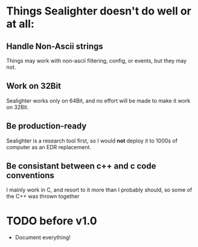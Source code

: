 # Things Sealighter doesn't do well or at all:

## Handle Non-Ascii strings
Things may work with non-ascii filtering, config, or events, but they may not.

## Work on 32Bit
Sealighter works only on 64Bit, and no effort will be made to make it work on 32Bit.

## Be production-ready
Sealighter is a research tool first, so I would **not** deploy it to 1000s of computer as an EDR replacement.

## Be consistant between c++ and c code conventions
I mainly work in C, and resort to it more than I probably should, so some of the C++ was thrown together



# TODO before v1.0
 * Document everything!
